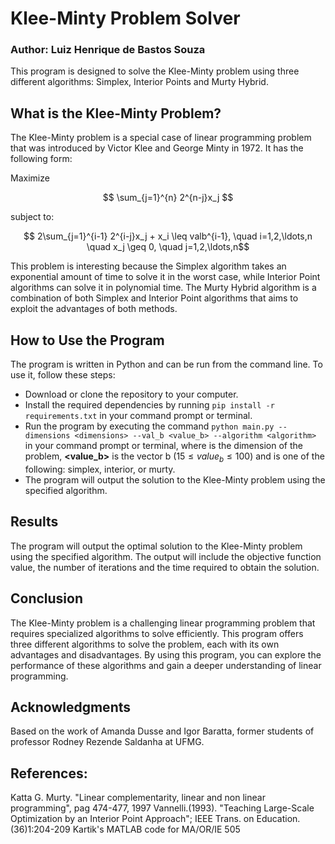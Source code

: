 # Klee-Minty Problem Solver
### Author: Luiz Henrique de Bastos Souza
This program is designed to solve the Klee-Minty problem using three different algorithms: Simplex, Interior Points and Murty Hybrid.

## What is the Klee-Minty Problem?
The Klee-Minty problem is a special case of linear programming problem that was introduced by Victor Klee and George Minty in 1972. It has the following form:

Maximize
    
$$ \sum_{j=1}^{n} 2^{n-j}x_j $$

subject to:

$$ 2\sum_{j=1}^{i-1} 2^{i-j}x_j + x_i \leq valb^{i-1}, \quad i=1,2,\ldots,n \quad x_j \geq 0, \quad j=1,2,\ldots,n$$

This problem is interesting because the Simplex algorithm takes an exponential amount of time to solve it in the worst case, while Interior Point algorithms can solve it in polynomial time. The Murty Hybrid algorithm is a combination of both Simplex and Interior Point algorithms that aims to exploit the advantages of both methods.

## How to Use the Program
The program is written in Python and can be run from the command line. To use it, follow these steps:

- Download or clone the repository to your computer.
- Install the required dependencies by running `pip install -r requirements.txt` in your command prompt or terminal.
- Run the program by executing the command `python main.py --dimensions <dimensions> --val_b <value_b> --algorithm <algorithm>` in your command prompt or terminal, where **<dimensions>** is the dimension of the problem, **<value_b>** is the vector b $(15 \leq value_b \leq 100)$ and **<algorithm>** is one of the following: simplex, interior, or murty.
- The program will output the solution to the Klee-Minty problem using the specified algorithm.

## Results
The program will output the optimal solution to the Klee-Minty problem using the specified algorithm. The output will include the objective function value, the number of iterations and the time required to obtain the solution.

## Conclusion
The Klee-Minty problem is a challenging linear programming problem that requires specialized algorithms to solve efficiently. This program offers three different algorithms to solve the problem, each with its own advantages and disadvantages. By using this program, you can explore the performance of these algorithms and gain a deeper understanding of linear programming.

## Acknowledgments
Based on the work of Amanda Dusse and Igor Baratta, former students of professor Rodney Rezende Saldanha at UFMG.

## References:
Katta G. Murty. "Linear complementarity, linear and non linear programming", pag 474-477, 1997
Vannelli.(1993). "Teaching Large-Scale Optimization by an Interior Point Approach"; IEEE Trans. on Education. (36)1:204-209
Kartik's MATLAB code for MA/OR/IE 505
